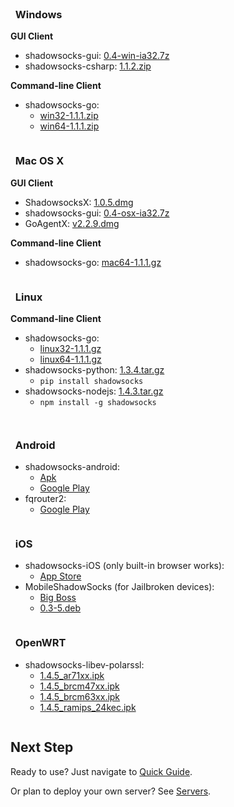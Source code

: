 <div id="download" class="container">
  <div class="sixteen columns"><br/></div>
  <div class="one-third column">
    <h3><i class="fa fa-windows fa-3x"></i> &nbsp; Windows</h3>
    <p><strong>GUI Client</strong></p>
    <ul>
      <li>shadowsocks-gui: <a href="http://sourceforge.net/projects/shadowsocksgui/files/dist/shadowsocks-gui-0.4-win-ia32.7z">0.4-win-ia32.7z</a></li>
      <li>shadowsocks-csharp: <a href="https://code.google.com/p/shadowsocks-csharp/downloads/detail?name=shadowsocks-csharp-1.1.2.zip">1.1.2.zip</a></li>      
    </ul>
    <p><strong>Command-line Client</strong></p>
    <ul>
      <li>shadowsocks-go:
        <ul>
          <li>
            <a href="http://dl.chenyufei.info/shadowsocks/shadowsocks-local-win32-1.1.1.zip">win32-1.1.1.zip</a>
          </li>
          <li>
            <a href="http://dl.chenyufei.info/shadowsocks/shadowsocks-local-win64-1.1.1.zip">win64-1.1.1.zip</a>
          </li>
        </ul>
      </li>  
    </ul>
  </div>
  <div class="one-third column">
    <h3><i class="fa fa-apple fa-3x"></i> &nbsp; Mac OS X</h3>
    <p><strong>GUI Client</strong></p>
    <ul>
      <li>ShadowsocksX: <a href="http://sourceforge.net/projects/shadowsocksgui/files/dist/ShadowsocksX-1.0.5.dmg">1.0.5.dmg</a></li>
      <li>shadowsocks-gui: <a href="http://sourceforge.net/projects/shadowsocksgui/files/dist/shadowsocks-gui-0.4-osx-ia32.7z">0.4-osx-ia32.7z</a></li>
      <li>GoAgentX: <a href="https://goagentx.googlecode.com/files/GoAgentX-v2.2.9.dmg">v2.2.9.dmg</a></li>      
    </ul>
    <p><strong>Command-line Client</strong></p>
    <ul>
      <li>
        shadowsocks-go: <a href="http://dl.chenyufei.info/shadowsocks/shadowsocks-local-mac64-1.1.1.gz">mac64-1.1.1.gz</a>
      </li>  
    </ul>
  </div>
  <div class="one-third column">
    <h3><i class="fa fa-linux fa-3x"></i> &nbsp; Linux</h3>
    <p><strong>Command-line Client</strong></p>
    <ul>
      <li>shadowsocks-go:
        <ul>
          <li>
            <a href="http://dl.chenyufei.info/shadowsocks/shadowsocks-local-linux32-1.1.1.gz">linux32-1.1.1.gz</a>
          </li>
          <li>
            <a href="http://dl.chenyufei.info/shadowsocks/shadowsocks-local-linux64-1.1.1.zip">linux64-1.1.1.gz</a>
          </li>
        </ul>
      </li>
      <li>shadowsocks-python: <a href="https://pypi.python.org/pypi/shadowsocks">1.3.4.tar.gz</a>
        <ul>
          <li>
            <code>pip install shadowsocks</code>
          </li>
        </ul>
      </li>
      <li>shadowsocks-nodejs: <a href="https://github.com/clowwindy/shadowsocks-nodejs/archive/1.4.3.tar.gz">1.4.3.tar.gz</a>
        <ul>
          <li>
            <code>npm install -g shadowsocks</code>
          </li>
        </ul>
      </li>
    </ul>
  </div>

  <p class="sixteen columns"></p>

  <div class="one-third column last">
    <h3><i class="fa fa-android fa-3x"></i> &nbsp; Android</h3>
    <ul>
      <li>shadowsocks-android:
        <ul>
          <li>
            <a href="https://drive.google.com/folderview?id=0B3YSrCJtFxYiY0R0RUR5YnlmYUE#list">Apk</a>
          </li>
          <li>
            <a href="https://play.google.com/store/apps/details?id=com.github.shadowsocks">Google Play</a>
          </li>
        </ul>
      </li>
      <li>fqrouter2:
        <ul>
          <li>
            <a href="https://play.google.com/store/apps/details?id=fq.router2">Google Play</a>
          </li>
        </ul>
      </li>
    </ul>
  </div>
  <div class="one-third column last">
    <h3><i class="fa fa-apple fa-3x"></i> &nbsp; iOS</h3>
    <ul>
      <li>shadowsocks-iOS (only built-in browser works):
        <ul>
          <li>
            <a href="https://itunes.apple.com/tc/app/shadowsocks/id665729974?mt=8">App Store</a>
          </li>
        </ul>
      </li>
      <li>MobileShadowSocks (for Jailbroken devices):
        <ul>
          <li>
            <a href="http://apt.thebigboss.org/onepackage.php?bundleid=com.linusyang.shadowsocks">Big Boss</a>
          </li>
          <li>
            <a href="http://apt.thebigboss.org/repofiles/cydia/debs2.0/shadowsocks_0.3-5.deb">0.3-5.deb</a>
          </li>
        </ul>
      </li>
    </ul>
  </div>
  <div class="one-third column last">
    <h3><i class="fa fa-rss fa-flip-horizontal fa-3x"></i> &nbsp; OpenWRT</h3>
    <ul>
      <li>shadowsocks-libev-polarssl:
        <ul>
          <li>
            <a href="/nightly/shadowsocks-libev-polarssl_1.4.5_ar71xx.ipk">1.4.5_ar71xx.ipk</a>
          </li>
          <li>
            <a href="/nightly/shadowsocks-libev-polarssl_1.4.5_brcm47xx.ipk">1.4.5_brcm47xx.ipk</a>
          </li>
          <li>
            <a href="/nightly/shadowsocks-libev-polarssl_1.4.5_brcm63xx.ipk">1.4.5_brcm63xx.ipk</a>
          </li>
          <li>
            <a href="/nightly/shadowsocks-libev-polarssl_1.4.5_ramips_24kec.ipk">1.4.5_ramips_24kec.ipk</a>
          </li>
        </ul>
      </li>
    </ul>
  </div>
</div>

## Next Step

Ready to use? Just navigate to [Quick Guide](/en/config/quick-guide.html).

Or plan to deploy your own server? See [Servers](/en/download/servers.html).
